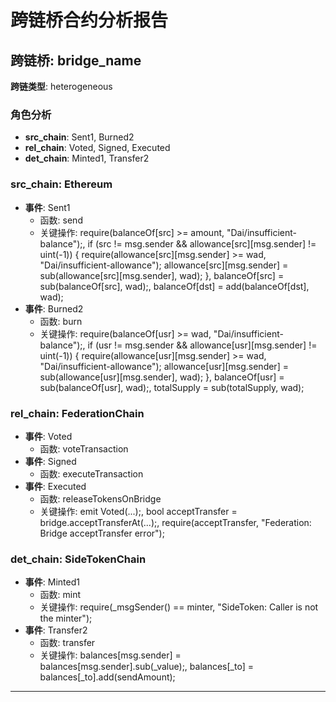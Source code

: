 # 跨链桥合约分析报告
## 跨链桥: bridge_name
**跨链类型**: heterogeneous
### 角色分析
- **src_chain**: Sent1, Burned2
- **rel_chain**: Voted, Signed, Executed
- **det_chain**: Minted1, Transfer2
### src_chain: Ethereum
- **事件**: Sent1
  - 函数: send
  - 关键操作: require(balanceOf[src] >= amount, "Dai/insufficient-balance");, if (src != msg.sender && allowance[src][msg.sender] != uint(-1)) { require(allowance[src][msg.sender] >= wad, "Dai/insufficient-allowance"); allowance[src][msg.sender] = sub(allowance[src][msg.sender], wad); }, balanceOf[src] = sub(balanceOf[src], wad);, balanceOf[dst] = add(balanceOf[dst], wad);
- **事件**: Burned2
  - 函数: burn
  - 关键操作: require(balanceOf[usr] >= wad, "Dai/insufficient-balance");, if (usr != msg.sender && allowance[usr][msg.sender] != uint(-1)) { require(allowance[usr][msg.sender] >= wad, "Dai/insufficient-allowance"); allowance[usr][msg.sender] = sub(allowance[usr][msg.sender], wad); }, balanceOf[usr] = sub(balanceOf[usr], wad);, totalSupply    = sub(totalSupply, wad);
### rel_chain: FederationChain
- **事件**: Voted
  - 函数: voteTransaction
- **事件**: Signed
  - 函数: executeTransaction
- **事件**: Executed
  - 函数: releaseTokensOnBridge
  - 关键操作: emit Voted(...);, bool acceptTransfer = bridge.acceptTransferAt(...);, require(acceptTransfer, "Federation: Bridge acceptTransfer error");
### det_chain: SideTokenChain
- **事件**: Minted1
  - 函数: mint
  - 关键操作: require(_msgSender() == minter, "SideToken: Caller is not the minter");
- **事件**: Transfer2
  - 函数: transfer
  - 关键操作: balances[msg.sender] = balances[msg.sender].sub(_value);, balances[_to] = balances[_to].add(sendAmount);
---
